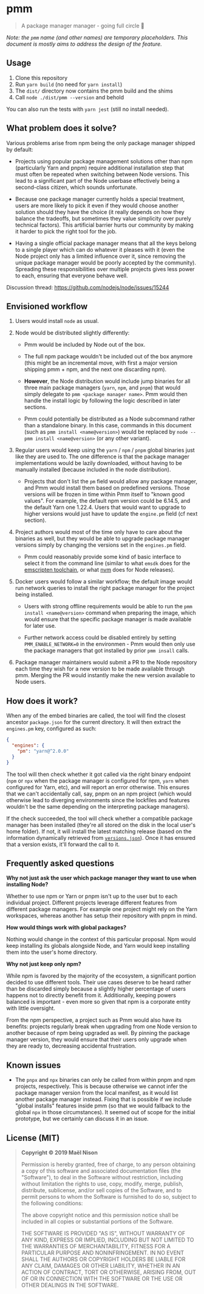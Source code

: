 # pmm

> A package manager manager - going full circle 🙂

*Note: the `pmm` name (and other names) are temporary placeholders. This document is mostly aims to address the design of the feature.*

## Usage

1. Clone this repository
2. Run `yarn build` (no need for `yarn install`)
3. The `dist/` directory now contains the pmm build and the shims
4. Call `node ./dist/pmm --version` and behold

You can also run the tests with `yarn jest` (still no install needed).

## What problem does it solve?

Various problems arise from npm being the only package manager shipped by default:

- Projects using popular package management solutions other than npm (particularly Yarn and pnpm) require additional installation step that must often be repeated when switching between Node versions. This lead to a significant part of the Node userbase effectively being a second-class citizen, which sounds unfortunate.

- Because one package manager currently holds a special treatment, users are more likely to pick it even if they would choose another solution should they have the choice (it really depends on how they balance the tradeoffs, but sometimes they value simplicity over purely technical factors). This artificial barrier hurts our community by making it harder to pick the right tool for the job.

- Having a single official package manager means that all the keys belong to a single player which can do whatever it pleases with it (even the Node project only has a limited influence over it, since removing the unique package manager would be poorly accepted by the community). Spreading these responsibilities over multiple projects gives less power to each, ensuring that everyone behave well.

Discussion thread: https://github.com/nodejs/node/issues/15244

## Envisioned workflow

1. Users would install `node` as usual.

2. Node would be distributed slightly differently:

    - Pmm would be included by Node out of the box.

    - The full npm package wouldn't be included out of the box anymore (this might be an incremental move, with first a major version shipping pmm + npm, and the next one discarding npm).

    - **However**, the Node distribution would include jump binaries for all three main package managers (`yarn`, `npm`, and `pnpm`) that would simply delegate to `pmm <package manager name>`. Pmm would then handle the install logic by following the logic described in later sections.

    - Pmm could potentially be distributed as a Node subcommand rather than a standalone binary. In this case, commands in this document (such as `pmm install <name@version>`) would be replaced by `node --pmm install <name@version>` (or any other variant).

3. Regular users would keep using the `yarn` / `npm` / `pnpm` global binaries just like they are used to. The one difference is that the package manager implementations would be lazily downloaded, without having to be manually installed (because included in the node distribution).

    - Projects that don't list the `pm` field would allow any package manager, and Pmm would install them based on predefined versions. Those versions will be frozen in time within Pmm itself to "known good values". For example, the default npm version could be 6.14.5, and the default Yarn one 1.22.4. Users that would want to upgrade to higher versions would just have to update the `engine.pm` field (cf next section).

4. Project authors would most of the time only have to care about the binaries as well, but they would be able to upgrade package manager versions simply by changing the versions set in the `engines.pm` field.

    - Pmm could reasonably provide some kind of basic interface to select it from the command line (similar to what `emsdk` does for the [emscripten toolchain](https://github.com/emscripten-core/emsdk#how-do-i-check-for-updates-to-the-emscripten-sdk), or what [nvm](https://github.com/nvm-sh/nvm) does for Node releases).

5. Docker users would follow a similar workflow; the default image would run network queries to install the right package manager for the project being installed.

    - Users with strong offline requirements would be able to run the `pmm install <name@version>` command when preparing the image, which would ensure that the specific package manager is made available for later use.

    - Further network access could be disabled entirely by setting `PMM_ENABLE_NETWORK=0` in the environmen - Pmm would then only use the package managers that got installed by prior `pmm insall` calls.

6. Package manager maintainers would submit a PR to the Node repository each time they wish for a new version to be made available through pmm. Merging the PR would instantly make the new version available to Node users.

## How does it work?

When any of the embed binaries are called, the tool will find the closest ancestor `package.json` for the current directory. It will then extract the `engines.pm` key, configured as such:

```json
{
  "engines": {
    "pm": "yarn@^2.0.0"
  }
}
```

The tool will then check whether it got called via the right binary endpoint (`npm` or `npx` when the package manager is configured for npm, `yarn` when configured for Yarn, etc), and will report an error otherwise. This ensures that we can't accidentally call, say, pnpm on an npm project (which would otherwise lead to diverging environments since the lockfiles and features wouldn't be the same depending on the interpreting package managers).

If the check succeeded, the tool will check whether a compatible package manager has been installed (they're all stored on the disk in the local user's home folder). If not, it will install the latest matching release (based on the information dynamically retrieved from [`versions.json`](/versions.json)). Once it has ensured that a version exists, it'll forward the call to it.

## Frequently asked questions

**Why not just ask the user which package manager they want to use when installing Node?**

Whether to use npm or Yarn or pnpm isn't up to the user but to each individual project. Different projects leverage different features from different package managers. For example one project might rely on the Yarn workspaces, whereas another has setup their repository with pnpm in mind.

**How would things work with global packages?**

Nothing would change in the context of this particular proposal. Npm would keep installing its globals alongside Node, and Yarn would keep installing them into the user's home directory.

**Why not just keep only npm?**

While npm is favored by the majority of the ecosystem, a significant portion decided to use different tools. Their use cases deserve to be heard rather than be discarded simply because a slightly higher percentage of users happens not to directly benefit from it. Additionally, keeping powers balanced is important - even more so given that npm is a corporate entity with little oversight.

From the npm perspective, a project such as Pmm would also have its benefits: projects regularly break when upgrading from one Node version to another because of npm being upgraded as well. By pinning the package manager version, they would ensure that their users only upgrade when they are ready to, decreasing accidental frustration.

## Known issues

- The `pnpx` and `npx` binaries can only be called from within pnpm and npm projects, respectively. This is because otherwise we cannot infer the package manager version from the local manifest, as it would list another package manager instead. Fixing that is possible if we include "global installs" features inside pmm (so that we would fallback to the global `npx` in those circumstances). It seemed out of scope for the initial prototype, but we certainly can discuss it in an issue.

## License (MIT)

> **Copyright © 2019 Maël Nison**
>
> Permission is hereby granted, free of charge, to any person obtaining a copy of this software and associated documentation files (the "Software"), to deal in the Software without restriction, including without limitation the rights to use, copy, modify, merge, publish, distribute, sublicense, and/or sell copies of the Software, and to permit persons to whom the Software is furnished to do so, subject to the following conditions:
>
> The above copyright notice and this permission notice shall be included in all copies or substantial portions of the Software.
>
> THE SOFTWARE IS PROVIDED "AS IS", WITHOUT WARRANTY OF ANY KIND, EXPRESS OR IMPLIED, INCLUDING BUT NOT LIMITED TO THE WARRANTIES OF MERCHANTABILITY, FITNESS FOR A PARTICULAR PURPOSE AND NONINFRINGEMENT. IN NO EVENT SHALL THE AUTHORS OR COPYRIGHT HOLDERS BE LIABLE FOR ANY CLAIM, DAMAGES OR OTHER LIABILITY, WHETHER IN AN ACTION OF CONTRACT, TORT OR OTHERWISE, ARISING FROM, OUT OF OR IN CONNECTION WITH THE SOFTWARE OR THE USE OR OTHER DEALINGS IN THE SOFTWARE.
